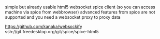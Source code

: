 
simple but already usable html5 websocket spice client (so you can access machine via spice from webbrowser)
advanced features from spice are not supported and you need a websocket proxy to proxy data

https://github.com/kanaka/websockify
ssh://git.freedesktop.org/git/spice/spice-html5

